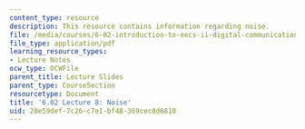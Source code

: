 ```yaml
---
content_type: resource
description: This resource contains information regarding noise.
file: /media/courses/6-02-introduction-to-eecs-ii-digital-communication-systems-fall-2012/20e59def7c26c7e1bf48369cec8d6810_MIT6_02F12_lec08.pdf
file_type: application/pdf
learning_resource_types:
- Lecture Notes
ocw_type: OCWFile
parent_title: Lecture Slides
parent_type: CourseSection
resourcetype: Document
title: '6.02 Lecture 8: Noise'
uid: 20e59def-7c26-c7e1-bf48-369cec8d6810
---
```

